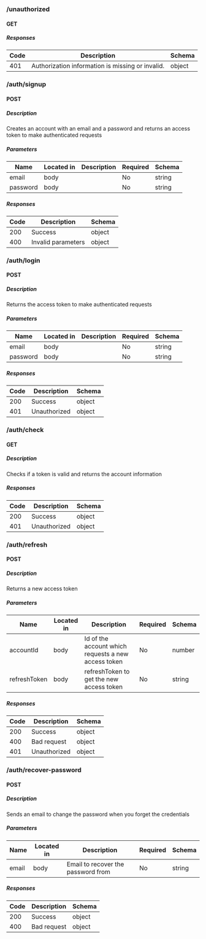 ### /unauthorized

#### GET
##### Responses

| Code | Description | Schema |
| ---- | ----------- | ------ |
| 401 | Authorization information is missing or invalid. | object |

### /auth/signup

#### POST
##### Description

Creates an account with an email and a password and returns an access token to make authenticated requests

##### Parameters

| Name | Located in | Description | Required | Schema |
| ---- | ---------- | ----------- | -------- | ---- |
| email | body |  | No | string |
| password | body |  | No | string |

##### Responses

| Code | Description | Schema |
| ---- | ----------- | ------ |
| 200 | Success | object |
| 400 | Invalid parameters | object |

### /auth/login

#### POST
##### Description

Returns the access token to make authenticated requests

##### Parameters

| Name | Located in | Description | Required | Schema |
| ---- | ---------- | ----------- | -------- | ---- |
| email | body |  | No | string |
| password | body |  | No | string |

##### Responses

| Code | Description | Schema |
| ---- | ----------- | ------ |
| 200 | Success | object |
| 401 | Unauthorized | object |

### /auth/check

#### GET
##### Description

Checks if a token is valid and returns the account information

##### Responses

| Code | Description | Schema |
| ---- | ----------- | ------ |
| 200 | Success | object |
| 401 | Unauthorized | object |

### /auth/refresh

#### POST
##### Description

Returns a new access token

##### Parameters

| Name | Located in | Description | Required | Schema |
| ---- | ---------- | ----------- | -------- | ---- |
| accountId | body | Id of the account which requests a new access token | No | number |
| refreshToken | body | refreshToken to get the new access token | No | string |

##### Responses

| Code | Description | Schema |
| ---- | ----------- | ------ |
| 200 | Success | object |
| 400 | Bad request | object |
| 401 | Unauthorized | object |

### /auth/recover-password

#### POST
##### Description

Sends an email to change the password when you forget the credentials

##### Parameters

| Name | Located in | Description | Required | Schema |
| ---- | ---------- | ----------- | -------- | ---- |
| email | body | Email to recover the password from | No | string |

##### Responses

| Code | Description | Schema |
| ---- | ----------- | ------ |
| 200 | Success | object |
| 400 | Bad request | object |

